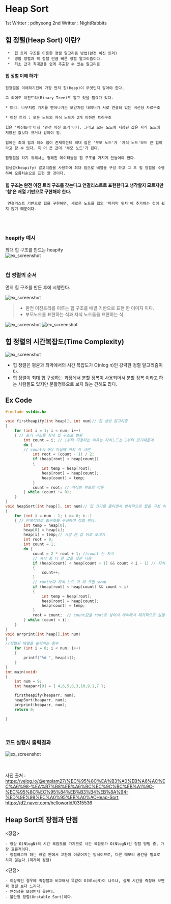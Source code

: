 # Heap Sort
1st Writter : pdhyeong
2nd Writter : NightRabbits

## 힙 정렬(Heap Sort) 이란?
~~~
 *  힙 트리 구조를 이용한 정렬 알고리즘 방법(완전 이진 트리)
 *  병합 정렬과 퀵 정렬 만큼 빠른 정렬 알고리즘이다.
 *  최소 값과 최대값을 쉽게 추출할 수 있는 알고리즘
~~~

#### 힙 정렬 이해 하기!
~~~
힙정렬을 이해하기전에 가장 먼저 힙(Heap)이 무엇인지 알아야 한다.

그 외에도 이진트리(Binary Tree)도 알고 있을 필요가 있다.

* 트리: 나무처럼 가지를 뻗어나가는 모양처럼 데이터가 서로 연결되 있는 비선형 자료구조

* 이진 트리 : 모든 노드의 자식 노드가 2개 이하인 트리구조

힙은 '이진트리'이되 '완전 이진 트리'이다. 그리고 모든 노드에 저장된 값은 자식 노드에 저장된 값보다 크거나 같아야 함.

힙에는 최대 힙과 최소 힙이 존재하는데 최대 힙은 '부모 노드'가 '자식 노드'보드 큰 힙이라고 할 수 있다. 즉 더 큰 값이 '부모 노드'가 된다.

힙정렬을 하기 위해서는 정해진 데이터들을 힙 구조를 가지게 만들어야 한다.

힙생성(heapify) 알고리즘을 사용하여 최대 힙으로 배열을 구성 하고 그 후 힙 정렬을 수행하여 오름차순으로 표현 할 것이다.
~~~

#### 힙 구조는 완전 이진 트리 구조를 갖는다고 연결리스트로 표현한다고 생각할지 모르지만 '힙'은 배열 기반으로 구현해야 한다.
	 연결리스트 기반으로 힙을 구현하면, 새로운 노드를 힙의 '마지막 위치'에 추가하는 것이 쉽지 않기 때문이다.
<br><br>
### heapify 예시
최대 힙 구조를 만드는 heapify<br>
![ex_screenshot](./img/heapify.png)
<br><br>

### 힙 정렬의 순서
먼저 힙 구조를 만든 후에 시행한다.<br>

![ex_screenshot](./img/heaparr.png)
> *  완전 이진트리를 이루는 힙 구조를 배열 기반으로 표현 한 이미지 이다.<br>
> *  부모노드를 표현하는 식과 자식 노드들을 표현하는 식

![ex_screenshot](./img/sort1.png)
![ex_screenshot](./img/sort4.png)
<br>

## 힙 정렬의 시간복잡도(Time Complexity)
![ex_screenshot](./img/timeComplexity1.jpg)
* 힙 정렬은 평균과 최악에서의 시간 복잡도가 O(nlog n)인 강력한 정렬 알고리즘이다.
* 힙 정렬이 최대 힙 구성하는 과정에서 분할 정복이 사용되어서 분할 정복 이라고 하는 사람들도 있지만 분할정복으로 보지 않는 견해도 많다.




## Ex Code
```C
#include <stdio.h>

void firstheapify(int heap[], int num)// 힙 생성 알고리즘 
{
	for (int i = 1; i < num; i++)
	{ // 트리 구조를 최대 힙 구조로 변환
		int count = i; // 1부터 지정하는 이유는 자식노드는 1부터 있기때문에
		do {
		// count가 0이 아닐때 까지 자 크면 
			int root = (count - 1) / 2;
			if (heap[root] < heap[count])
			{
				int temp = heap[root];
				heap[root] = heap[count];
				heap[count] = temp;
			}
			count = root; // 자식의 부모로 이동
		} while (count != 0);
	}
}
void heapSort(int heap[], int num)// 힙 크기를 줄이면서 반복적으로 힙을 구성 하여 정렬하는 함수
{
	for (int i = num - 1; i >= 0; i--)
	{ // 반복적으로 힙구조를 구성하여 정렬 한다.
		int temp = heap[0];
		heap[0] = heap[i];
		heap[i] = temp;// 가장 큰 값 뒤로 보내기
		int root = 0;
		int count = 1;
		do {
			count = 2 * root + 1; //count 는 자식
			// 자식 중 더 큰 값을 찾은 다음
			if (heap[count] < heap[count + 1] && count < i - 1) // 자식끼리 비교해 범위를 벗어나지 않게 큰 자식 count에 담기
			{
				count++; 
			}
			// root보다 자식 노드 가 더 크면 swap
			if (heap[root] < heap[count] && count < i)
			{
				int temp = heap[root];
				heap[root] = heap[count];
				heap[count] = temp;
			}
			root = count;  // count값을 root로 넣어서 계속해서 재귀적으로 실행
		} while (count < i);
	}
}
void arrprint(int heap[],int num)
{ 
//정렬된 배열을 출력하는 함수
	for (int i = 0; i < num; i++)
	{
		printf("%d ", heap[i]);
	}
}
int main(void)
{
	int num = 9;
	int heaparr[9] = { 4,6,5,8,3,10,9,1,7 };

	firstheapify(heaparr, num);
	heapSort(heaparr, num);
	arrprint(heaparr, num);
	return 0;

}
```
<br>

### 코드 실행시 출력결과
![ex_screenshot](./img/output.png)



<br><br>
사진 출처 : https://velog.io/@emplam27/%EC%95%8C%EA%B3%A0%EB%A6%AC%EC%A6%98-%EA%B7%B8%EB%A6%BC%EC%9C%BC%EB%A1%9C-%EC%95%8C%EC%95%84%EB%B3%B4%EB%8A%94-%ED%9E%99%EC%A0%95%EB%A0%ACHeap-Sort,
https://d2.naver.com/helloworld/0315536

## Heap Sort의 장점과 단점
<장점>
~~~
- 항상 O(NlogN)의 시간 복잡도를 가지므로 시간 복잡도가 O(NlogN)인 정렬 방법 중, 가장 효율적이다. 
- 정렬하고자 하는 배열 안에서 교환이 이루어지는 방식이므로, 다른 메모리 공간을 필요로 하지 않는다.(제자리 정렬)
~~~

<단점>
~~~
- 이상적인 경우에 퀵정렬과 비교해서 똑같이 O(NlogN)이 나오나, 실제 시간을 측정해 보면 퀵 정렬 보다 느리다.
- 안정성을 보장받지 못한다.
- 불안정 정렬(Unstable Sort)이다.
~~~

